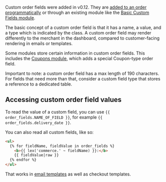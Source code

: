 Custom order fields were added in v0.12. They are [added to an order programmatically](../Developer/Order_Fields) or through an existing module like the [Basic Custom Fields module](../Modules/Custom_Fields_(Basic)). 

The basic concept of a custom order field is that it has a name, a value, and a type which is indicated by the class. A custom order field may render differently to the merchant in the dashboard, compared to customer-facing rendering in emails or templates.


Some modules store certain information in custom order fields. This includes the [Coupons module](../Modules/Discounts/Coupons), which adds a special Coupon-type order field.  

Important to note: a custom order field has a max length of 190 characters. For fields that need more than that, consider a custom field type that stores a reference to a dedicated table. 

## Accessing custom order field values

To read the value of a custom field, you can use `{{ order_fields.NAME_OF_FIELD }}`, for example `{{ order_fields.delivery_date }}`. 

You can also read all custom fields, like so:

``` html
<ul>
  {% for fieldName, fieldValue in order_fields %}
    <b>{{ lex('commerce.' ~ fieldName) }}:</b>
    {{ fieldValue|raw }}
  {% endfor %}
</ul>
```

That works in [email templates](../Orders/Messages) as well as checkout templates.
